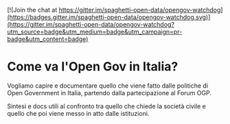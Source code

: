 [![Join the chat at https://gitter.im/spaghetti-open-data/opengov-watchdog](https://badges.gitter.im/spaghetti-open-data/opengov-watchdog.svg)](https://gitter.im/spaghetti-open-data/opengov-watchdog?utm_source=badge&utm_medium=badge&utm_campaign=pr-badge&utm_content=badge)

# Come va l'Open Gov in Italia?

Vogliamo capire e documentare quello che viene fatto dalle politiche di Open Government in Italia, partendo dalla partecipazione al Forum OGP.

Sintesi e docs utili al confronto tra quello che chiede la società civile e quello che poi viene messo in atto dalle istituzioni.